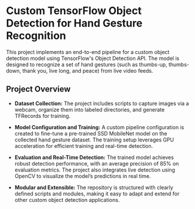 
# Custom TensorFlow Object Detection for Hand Gesture Recognition


This project implements an end-to-end pipeline for a custom object detection model using TensorFlow's Object Detection API. The model is designed to recognize a set of hand gestures (such as thumbs-up, thumbs-down, thank you, live long, and peace) from live video feeds.






## Project Overview

- **Dataset Collection:** The project includes scripts to capture images via a webcam, organize them into labeled directories, and generate TFRecords for training.

- **Model Configuration and Training:** A custom pipeline configuration is created to fine-tune a pre-trained SSD MobileNet model on the collected hand gesture dataset. The training setup leverages GPU acceleration for efficient training and real-time detection.

- **Evaluation and Real-Time Detection:** The trained model achieves robust detection performance, with an average precision of 85% on evaluation metrics. The project also integrates live detection using OpenCV to visualize the model’s predictions in real time.

- **Modular and Extensible:** The repository is structured with clearly defined scripts and modules, making it easy to adapt and extend for other custom object detection applications.










